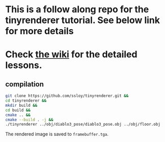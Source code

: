 # This is a follow along repo for the tinyrenderer tutorial. See below link for more details

# Check [the wiki](https://github.com/ssloy/tinyrenderer/wiki) for the detailed lessons.

## compilation
```sh
git clone https://github.com/ssloy/tinyrenderer.git &&
cd tinyrenderer &&
mkdir build &&
cd build &&
cmake .. &&
cmake --build . -j &&
./tinyrenderer ../obj/diablo3_pose/diablo3_pose.obj ../obj/floor.obj
```
The rendered image is saved to `framebuffer.tga`.
